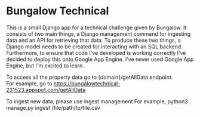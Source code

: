 # Bungalow Technical 

This is a small Django app for a technical challenge given by Bungalow.  It consists of two main things, a Django management command for ingesting data 
and an API for retrieving that data.  To produce these two things, a Django model needs to be created for interacting with an SQL backend.  Furthermore, 
to ensure that code I've developed is working correctly I've decided to deploy this onto Google App Engine.  I've never used Google App Engine, but I'm 
excited to learn.    


To access all the property data go to {domain}/getAllData endpoint.  
For example, go to https://bungalowtechnical-231523.appspot.com/getAllData

To ingest new data, please use ingest management
For example, python3 manage.py ingest /file/path/to/file.csv
